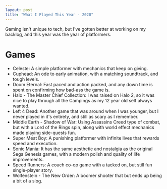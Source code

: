```yaml
---
layout: post
title: "What I Played This Year - 2020"
---
```


Gaming isn't unique to tech, but I've gotten better at working on my backlog, and this year was the year of platformers.

# Games

* Celeste: A simple platformer with mechanics that keep on giving.
* Cuphead: An ode to early animation, with a matching soundtrack, and tough levels.
* Doom Eternal: Fast paced and action packed, and any down time is spent on confirming how bad-ass the game is.
* Halo - The Master Chief Collection: I was raised on Halo 2, so it was nice to play through all the Campings as my 12 year old self always wanted.
* Left 4 Dead: Another game that was around when I was younger, but I never played in it's entirety, and still as scary as I remember.
* Middle Earth - Shadow of War: Using Assassins Creed type of combat, but with a Lord of the Rings spin, along with world effect mechanics made playing side-quests fun.
* Super Meat Boy: A punishing platformer with infinite lives that rewards speed and execution.
* Sonic Mania: It has the same aesthetic and nostalgia as the original Sega Genesis games, with a modern polish and quality of life improvements.
* Speed Runners: A couch co-op game with a tacked on, but still fun single-player story.
* Wolfenstein - The New Order: A boomer shooter that but ends up being a bit of a slog.
